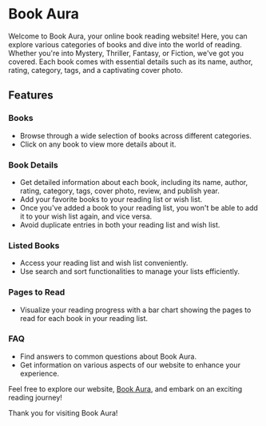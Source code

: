 # Book Aura

Welcome to Book Aura, your online book reading website! Here, you can explore various categories of books and dive into the world of reading. Whether you're into Mystery, Thriller, Fantasy, or Fiction, we've got you covered. Each book comes with essential details such as its name, author, rating, category, tags, and a captivating cover photo.

## Features

### Books
- Browse through a wide selection of books across different categories.
- Click on any book to view more details about it.

### Book Details
- Get detailed information about each book, including its name, author, rating, category, tags, cover photo, review, and publish year.
- Add your favorite books to your reading list or wish list.
- Once you've added a book to your reading list, you won't be able to add it to your wish list again, and vice versa.
- Avoid duplicate entries in both your reading list and wish list.

### Listed Books
- Access your reading list and wish list conveniently.
- Use search and sort functionalities to manage your lists efficiently.

### Pages to Read
- Visualize your reading progress with a bar chart showing the pages to read for each book in your reading list.

### FAQ
- Find answers to common questions about Book Aura.
- Get information on various aspects of our website to enhance your experience.

Feel free to explore our website, [Book Aura](https://book-aura.netlify.app/), and embark on an exciting reading journey!

Thank you for visiting Book Aura!
